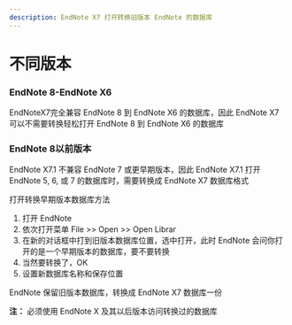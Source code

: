 ```yaml
---
description: EndNote X7 打开转换旧版本 EndNote 的数据库
---
```


# 不同版本

### EndNote 8-EndNote X6

EndNoteX7完全兼容 EndNote 8 到 EndNote X6 的数据库，因此 EndNote X7 可以不需要转换轻松打开 EndNote 8 到 EndNote X6 的数据库

### EndNote 8以前版本

EndNote X7.1 不兼容 EndNote 7 或更早期版本，因此 EndNote X7.1 打开 EndNote 5, 6, 或 7 的数据库时，需要转换成 EndNote X7 数据库格式

打开转换早期版本数据库方法

1. 打开 EndNote
2. 依次打开菜单 File &gt;&gt; Open &gt;&gt; Open Librar
3. 在新的对话框中打到旧版本数据库位置，选中打开，此时 EndNote 会问你打开的是一个早期版本的数据库，要不要转换
4. 当然要转换了，OK
5. 设置新数据库名称和保存位置

EndNote 保留旧版本数据库，转换成 EndNote X7 数据库一份

**注：** 必须使用 EndNote X 及其以后版本访问转换过的数据库

